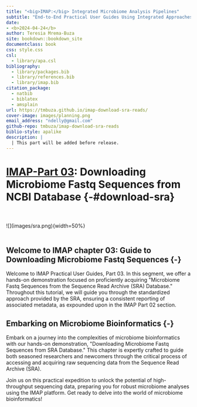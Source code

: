```yaml
--- 
title: "<big>IMAP:</big> Integrated Microbiome Analysis Pipelines"
subtitle: "End-to-End Practical User Guides Using Integrated Approaches"
date:
- <b>2024-04-24</b>
author: Teresia Mrema-Buza
site: bookdown::bookdown_site
documentclass: book
css: style.css
csl: 
  - library/apa.csl
bibliography:
  - library/packages.bib
  - library/references.bib
  - library/imap.bib
citation_package:
  - natbib
  - biblatex
  - amsplain
url: https://tmbuza.github.io/imap-download-sra-reads/
cover-image: images/planning.png
email_address: "ndelly@gmail.com"
github-repo: tmbuza/imap-download-sra-reads
biblio-style: apalike
description: |
  | This part will be added before release.
---
```





<!-- # Google fonts -->
<link rel="preconnect" href="https://fonts.googleapis.com">
<link rel="preconnect" href="https://fonts.gstatic.com" crossorigin>
<link href="https://fonts.googleapis.com/css2?family=Anton" rel="stylesheet">
<link href="https://fonts.googleapis.com/css2?family=Roboto:wght@100;300;400;500;700,900&display=swap" rel="stylesheet">
<link href="https://fonts.googleapis.com/css2?family=Oswald:wght@300;400;700&display=swap" rel="stylesheet">
<link href="https://fonts.googleapis.com/css2?family=Merriweather:wght@300;400;700&display=swap" rel="stylesheet">
<link href="https://fonts.googleapis.com/css2?family=Montserrat:wght@100;200;300;400;700&display=swap" rel="stylesheet">

<!-- # CSS -->
<link rel="stylesheet" href="https://cdnjs.cloudflare.com/ajax/libs/font-awesome/5.15.3/css/all.min.css">
<link rel="stylesheet" href="https://cdnjs.cloudflare.com/ajax/libs/animate.css/4.1.1/animate.min.css">


# <u>IMAP-Part 03</u>: Downloading Microbiome Fastq Sequences from NCBI Database {-#download-sra}

<br>
<br>
![](images/sra.png){width=50%}
<br>
<br>

## Welcome to IMAP chapter 03: Guide to Downloading Microbiome Fastq Sequences {-}
Welcome to IMAP Practical User Guides, Part 03. In this segment, we offer a hands-on demonstration focused on proficiently acquiring "Microbiome Fastq Sequences from the Sequence Read Archive (SRA) Database." Throughout this tutorial, we will guide you through the standardized approach provided by the SRA, ensuring a consistent reporting of associated metadata, as expounded upon in the IMAP Part 02 section.

## Embarking on Microbiome Bioinformatics {-}
Embark on a journey into the complexities of microbiome bioinformatics with our hands-on demonstration, "Downloading Microbiome Fastq Sequences from SRA Database." This chapter is expertly crafted to guide both seasoned researchers and newcomers through the critical process of accessing and acquiring raw sequencing data from the Sequence Read Archive (SRA).

Join us on this practical expedition to unlock the potential of high-throughput sequencing data, preparing you for robust microbiome analyses using the IMAP platform. Get ready to delve into the world of microbiome bioinformatics!
